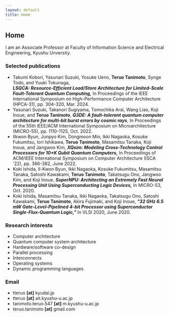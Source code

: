 ```yaml
---
layout: default
title: Home
---
```


## Home

I am an Associate Professor at Faculty of Information Science and Electrical Engineering, Kyushu Unversity.

### Selected publications
  - Takumi Kobori, Yasunari Suzuki, Yosuke Ueno, __Teruo Tanimoto__, Synge Todo, and Yuuki Tokunaga,  
   ***LSQCA: Resource-Efficient Load/Store Architecture for Limited-Scale Fault-Tolerant Quantum Computing,***
   In Proceedings of the IEEE International Symposium on High-Performance Computer Architecture (HPCA-31), pp. 304-320, Mar. 2024.
  - Yasunari Suzuki, Takanori Sugiyama, Tomochika Arai, Wang Liao, Koji Inoue, and __Teruo Tanimoto__,
   ***Q3DE: A fault-tolerant quantum computer architecture for multi-bit burst errors by cosmic rays***,
   In Proceedings of the 55th IEEE/ACM International Symposium on Microarchitecture (MICRO-55), pp. 1110-1125, Oct. 2022.
  - Ilkwon Byun, Junpyo Kim, Dongmoon Min, Ikki Nagaoka, Kosuke Fukumitsu, Iori Ishikawa, __Teruo Tanimoto__, Masamitsu Tanaka, Koji Inoue, and Jangwoo Kim,
   ***XQsim: Modeling Cross-Technology Control Processors for 10+K Qubit Quantum Computers,***
   In Proceedings of ACM/IEEE International Symposium on Computer Architecture (ISCA '22), pp. 366-382, June 2022.
  - Koki Ishida, Il-Kwon Byun, Ikki Nagaoka, Kosuke Fukumitsu, Masamitsu Tanaka, Satoshi Kawakami, __Teruo Tanimoto__, Takatsugu Ono, Jangwoo Kim, and Koji Inoue,
   ***SuperNPU: Architecting an Extremely Fast Neural Processing Unit Using Superconducting Logic Devices,***
   In MICRO-53, Oct. 2020.
  - Koki Ishida, Masamitsu Tanaka, Ikki Nagaoka, Takatsugu Ono, Satoshi Kawakami, __Teruo Tanimoto__, Akira Fujimaki, and Koji Inoue,
    ***"32 GHz 6.5 mW Gate-Level-Pipelined 4-bit Processor using Superconductor Single-Flux-Quantum Logic,"***
    In VLSI 2020, June 2020.

### Research interests
  - Computer architecture
  - Quantum computer system architecture
  - Hardware/software co-design
  - Parallel processing
  - Interconnects
  - Operating systems
  - Dynamic programming languages

### Email
  - tteruo __[at]__ kyudai.jp
  - tteruo __[at]__ ait.kyushu-u.ac.jp
  - tanimoto.teruo.547 __[at]__ m.kyushu-u.ac.jp
  - teruo.tanimoto __[at]__ gmail.com
